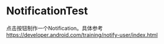 # NotificationTest

点击按钮制作一个Notification。具体参考
https://developer.android.com/training/notify-user/index.html

